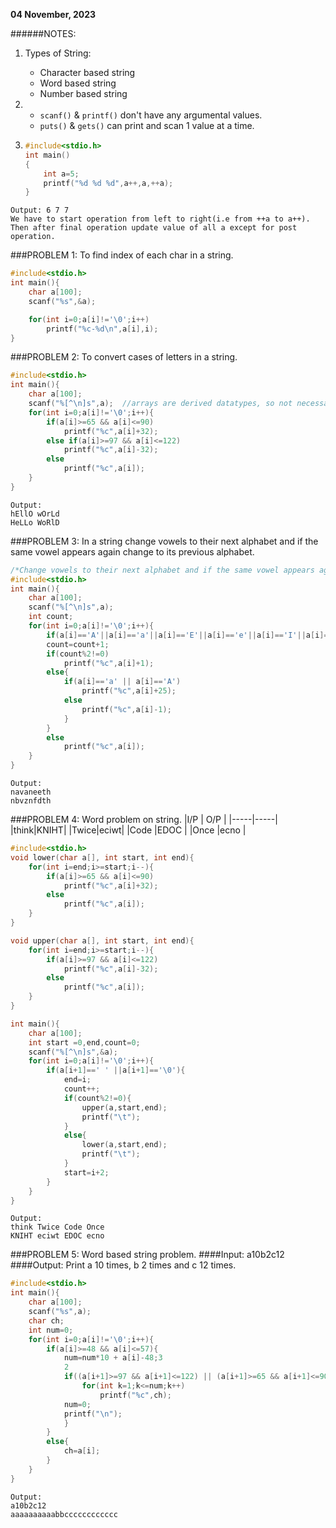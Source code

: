 **04 November, 2023** 

######NOTES:

1. Types of String:
    + Character based string
    + Word based string
    + Number based string
2. + `scanf()` & `printf()` don't have any argumental values.
   + `puts()` & `gets()` can print and scan 1 value at a time.

3.
    ```c
    #include<stdio.h>
    int main()
    {
        int a=5;
        printf("%d %d %d",a++,a,++a);
    }
    ```

```
Output: 6 7 7
We have to start operation from left to right(i.e from ++a to a++).
Then after final operation update value of all a except for post operation.
```


###PROBLEM 1: To find index of each char in a string.
```c
#include<stdio.h>
int main(){
    char a[100];
    scanf("%s",&a);

    for(int i=0;a[i]!='\0';i++)
        printf("%c-%d\n",a[i],i);
}
```

###PROBLEM 2: To convert cases of letters in a string.
```c
#include<stdio.h>
int main(){
    char a[100];
    scanf("%[^\n]s",a);  //arrays are derived datatypes, so not necessary to &a always
    for(int i=0;a[i]!='\0';i++){
        if(a[i]>=65 && a[i]<=90)
            printf("%c",a[i]+32);
        else if(a[i]>=97 && a[i]<=122)
            printf("%c",a[i]-32);
        else
            printf("%c",a[i]);
    }
}
```
```
Output:
hEllO wOrLd
HeLLo WoRlD
```

###PROBLEM 3: In a string change vowels to their next alphabet and if the same vowel appears again change to its previous alphabet.
```c
/*Change vowels to their next alphabet and if the same vowel appears again change to its previous alphabet*/
#include<stdio.h>
int main(){
    char a[100];
    scanf("%[^\n]s",a);
    int count;
    for(int i=0;a[i]!='\0';i++){
        if(a[i]=='A'||a[i]=='a'||a[i]=='E'||a[i]=='e'||a[i]=='I'||a[i]=='i'||a[i]=='O'||a[i]=='o'||a[i]=='U'||a[i]=='u'){
        count=count+1;
        if(count%2!=0)
            printf("%c",a[i]+1);
        else{
            if(a[i]=='a' || a[i]=='A')
                printf("%c",a[i]+25);
            else
                printf("%c",a[i]-1);
            }        
        }
        else
            printf("%c",a[i]);
    }
}
```
```
Output:
navaneeth
nbvznfdth
```

###PROBLEM 4: Word problem on string.
|I/P  | O/P |
|-----|-----|
|think|KNIHT|
|Twice|eciwt|
|Code |EDOC |
|Once |ecno |

```c
#include<stdio.h>
void lower(char a[], int start, int end){
    for(int i=end;i>=start;i--){
        if(a[i]>=65 && a[i]<=90)
            printf("%c",a[i]+32);
        else
            printf("%c",a[i]);
    }
}

void upper(char a[], int start, int end){
    for(int i=end;i>=start;i--){
        if(a[i]>=97 && a[i]<=122)
            printf("%c",a[i]-32);
        else
            printf("%c",a[i]);
    }
}

int main(){
    char a[100];
    int start =0,end,count=0;
    scanf("%[^\n]s",&a);
    for(int i=0;a[i]!='\0';i++){
        if(a[i+1]==' ' ||a[i+1]=='\0'){
            end=i;
            count++;
            if(count%2!=0){
                upper(a,start,end);
                printf("\t");
            }
            else{
                lower(a,start,end);
                printf("\t");
            }
            start=i+2;
        }
    }
}
```
```
Output:
think Twice Code Once
KNIHT eciwt EDOC ecno
```

###PROBLEM 5: Word based string problem.
####Input: a10b2c12
####Output: Print a 10 times, b 2 times and c 12 times.
```c
#include<stdio.h>
int main(){
    char a[100];
    scanf("%s",a);
    char ch;
    int num=0;
    for(int i=0;a[i]!='\0';i++){
        if(a[i]>=48 && a[i]<=57){
            num=num*10 + a[i]-48;3
            2
            if((a[i+1]>=97 && a[i+1]<=122) || (a[i+1]>=65 && a[i+1]<=90) ||a[i+1]=='\0'){
                for(int k=1;k<=num;k++)
                    printf("%c",ch);
            num=0;
            printf("\n");
            }
        }
        else{
            ch=a[i];
        }
    }
}
```
```
Output:
a10b2c12
aaaaaaaaaabbcccccccccccc
```